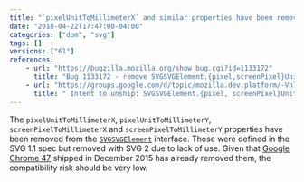 ```yaml
---
title: "`pixelUnitToMillimeterX` and similar properties have been removed from `SVGSVGElement`"
date: "2018-04-22T17:47:00-04:00"
categories: ["dom", "svg"]
tags: []
versions: ["61"]
references:
    - url: "https://bugzilla.mozilla.org/show_bug.cgi?id=1133172"
      title: "Bug 1133172 - remove SVGSVGElement.{pixel,screenPixel}UnitToMillimeter{X,Y}"
    - url: "https://groups.google.com/d/topic/mozilla.dev.platform/-Vhlz6uEVOA/discussion"
      title: " Intent to unship: SVGSVGElement.{pixel, screenPixel}UnitToMillimeter{X, Y} "
---
```

The `pixelUnitToMillimeterX`, `pixelUnitToMillimeterY`, `screenPixelToMillimeterX` and `screenPixelToMillimeterY` properties have been removed from the [`SVGSVGElement`](https://developer.mozilla.org/docs/Web/API/SVGSVGElement) interface. Those were defined in the SVG 1.1 spec but removed with SVG 2 due to lack of use. Given that [Google Chrome 47](https://www.chromestatus.com/feature/5478103916740608) shipped in December 2015 has already removed them, the compatibility risk should be very low.

